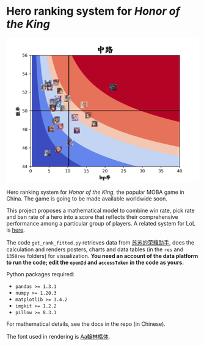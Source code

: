 # Hero ranking system for *Honor of the King*

![ ](/1350res/中路_1350_plot.png)

Hero ranking system for *Honor of the King*, the popular MOBA game in China.
The game is going to be made available worldwide soon.

This project proposes a mathematical model to combine win rate, pick rate and ban rate of a hero into a score that reflects their comprehensive performance among a particular group of players. A related system for LoL is [here](https://www.mobachampion.com/tier-list/).

The code `get_rank_fitted.py` retrieves data from [苏苏的荣耀助手](https://pvp.91m.top), does the calculation and renders posters, charts and data tables (in the `res` and `1350res` folders) for visualization. **You need an account of the data platform to run the code; edit the `openId` and `accessToken` in the code as yours.**

Python packages required:
- `pandas >= 1.3.1`
- `numpy >= 1.20.3`
- `matplotlib >= 3.4.2`
- `imgkit >= 1.2.2`
- `pillow >= 8.3.1`

For mathematical details, see the docs in the repo (in Chinese).

The font used in rendering is [Aa翰林楷体](https://font.chinaz.com/220408328300.htm).
